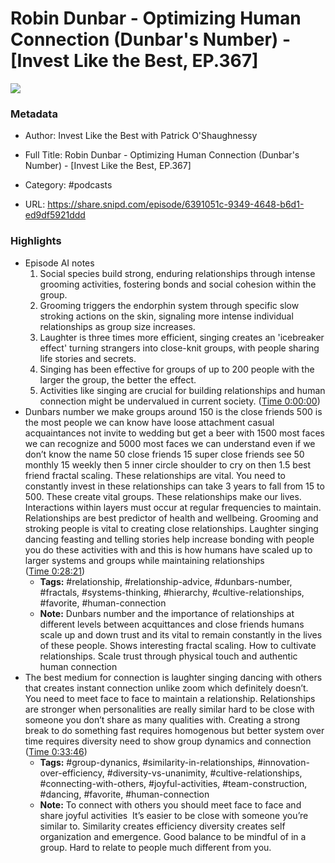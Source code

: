 # Robin Dunbar - Optimizing Human Connection (Dunbar's Number) - [Invest Like the Best, EP.367]

![](https://wsrv.nl/?url=https%3A%2F%2Fmegaphone.imgix.net%2Fpodcasts%2Fef669774-cccd-11ed-889b-c36caad6646f%2Fimage%2FILTB_NEW.png%3Fixlib%3Drails-4.3.1%26max-w%3D3000%26max-h%3D3000%26fit%3Dcrop%26auto%3Dformat%2Ccompress&w=100&h=100)

### Metadata

- Author: Invest Like the Best with Patrick O'Shaughnessy
- Full Title: Robin Dunbar - Optimizing Human Connection (Dunbar's Number) - [Invest Like the Best, EP.367]
- Category: #podcasts



- URL: https://share.snipd.com/episode/6391051c-9349-4648-b6d1-ed9df5921ddd

### Highlights

- Episode AI notes
  1. Social species build strong, enduring relationships through intense grooming activities, fostering bonds and social cohesion within the group.
  2. Grooming triggers the endorphin system through specific slow stroking actions on the skin, signaling more intense individual relationships as group size increases.
  3. Laughter is three times more efficient, singing creates an 'icebreaker effect' turning strangers into close-knit groups, with people sharing life stories and secrets.
  4. Singing has been effective for groups of up to 200 people with the larger the group, the better the effect.
  5. Activities like singing are crucial for building relationships and human connection might be undervalued in current society. ([Time 0:00:00](https://share.snipd.com/episode-takeaways/c3c79792-58a0-475a-84c0-09a2fac0e6e2))
- Dunbars number we make groups around 150 is the close friends 500 is the most people we can know have loose attachment casual acquaintances not invite to wedding but get a beer with 1500 most faces we can recognize and 5000 most faces we can understand even if we don’t know the name 50 close friends 15 super close friends see 50 monthly 15 weekly then 5 inner circle shoulder to cry on then 1.5 best friend fractal scaling. These relationships are vital. You need to constantly invest in these relationships can take 3 years to fall from 15 to 500. These create vital groups. These relationships make our lives. Interactions within layers must occur at regular frequencies to maintain. Relationships are best predictor of health and wellbeing. Grooming and stroking people is vital to creating close relationships. Laughter singing dancing feasting and telling stories help increase bonding with people you do these activities with and this is how humans have scaled up to larger systems and groups while maintaining relationships ([Time 0:28:21](https://share.snipd.com/snip/b06712e6-2393-41aa-853a-6da3914de318))
    - **Tags:** #relationship, #relationship-advice, #dunbars-number, #fractals, #systems-thinking, #hierarchy, #cultive-relationships, #favorite, #human-connection
    - **Note:** Dunbars number and the importance of relationships at different levels between acquittances and close friends humans scale up and down trust and its vital to remain constantly in the lives of these people. Shows interesting fractal scaling. How to cultivate relationships. Scale trust through physical touch and authentic human connection
- The best medium for connection is laughter singing dancing with others that creates instant connection unlike zoom which definitely doesn’t. You need to meet face to face to maintain a relationship. Relationships are stronger when personalities are really similar hard to be close with someone you don’t share as many qualities with. Creating a strong break to do something fast requires homogenous but better system over time requires diversity need to show group dynamics and connection ([Time 0:33:46](https://share.snipd.com/snip/cdd1fa10-0ac9-4a78-837c-3ae24f41c5a9))
    - **Tags:** #group-dynanics, #similarity-in-relationships, #innovation-over-efficiency, #diversity-vs-unanimity, #cultive-relationships, #connecting-with-others, #joyful-activities, #team-construction, #dancing, #favorite, #human-connection
    - **Note:** To connect with others you should meet face to face and share joyful activities 
      It’s easier to be close with someone you’re similar to. Similarity creates efficiency diversity creates self organization and emergence. Good balance to be mindful of in a group. Hard to relate to people much different from you.
